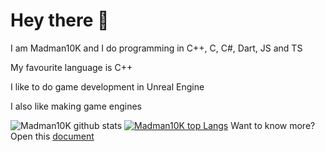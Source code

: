 # Hey there :wave: 
I am Madman10K and I do programming in C++, C, C#, Dart, JS and TS

My favourite language is C++

I like to do game development in Unreal Engine

I also like making game engines 

![Madman10K github stats](https://github-readme-stats.vercel.app/api?username=Madman10K&theme=dark&show_icons=true&hide_border=true&count_private=true)
[![Madman10K top Langs](https://github-readme-stats.vercel.app/api/top-langs/?username=Madman10K)](https://github.com/anuraghazra/github-readme-stats)
Want to know more? Open this [document](https://github.com/Madman10K/Madman10K/blob/master/ReadmeLonger.md)


